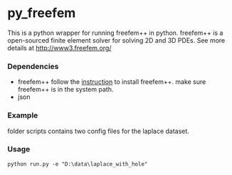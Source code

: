 # py_freefem

This is a python wrapper for running freefem++ in python.
freefem++ is a open-sourced finite element solver for solving 2D and 3D PDEs.
See more details at http://www3.freefem.org/

### Dependencies
- freefem++ follow the [instruction](http://www3.freefem.org/ff++/ftp/freefem++doc.pdf) to install freefem++. make sure freefem++ is in the system path.
- json

### Example
folder scripts contains two config files for the laplace dataset.

### Usage
`python run.py -e "D:\data\laplace_with_hole"`
